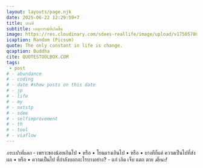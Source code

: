 ```yaml
---
layout: layouts/page.njk
date: 2025-06-22 12:29:59+7
title: บางที
subtitle: เหตุการณ์ที่เกิดขึ้น
image: https://res.cloudinary.com/sdees-reallife/image/upload/v1750570012/516075_hl0otu.jpg
icaption: Random (Picsum)
quote: The only constant in life is change.
qcaption: Buddha
cite: QUOTESTOOLBOX.COM
tags: 
 - post
# - abundance
# - coding
# - date #show posts on this date
# - jp
# - life
# - my
# - nxtstp
# - sdee
# - selfimprovement
# - th
# - tool
# - viaflow
---
```

*กระเป๋าที่แตก* - เพราะของน้อยเกินไป • หรือ • โยนแรงเกินไป • หรือ • บางทีก็แค่ ความเป็นไปที่ส่งผล • หรือ • ความเป็นไป ที่กำลังบอกอะไรบางอย่าง? - แก่ เกิด เจ็บ แตก ตาย *มั๊ยนะ!*
